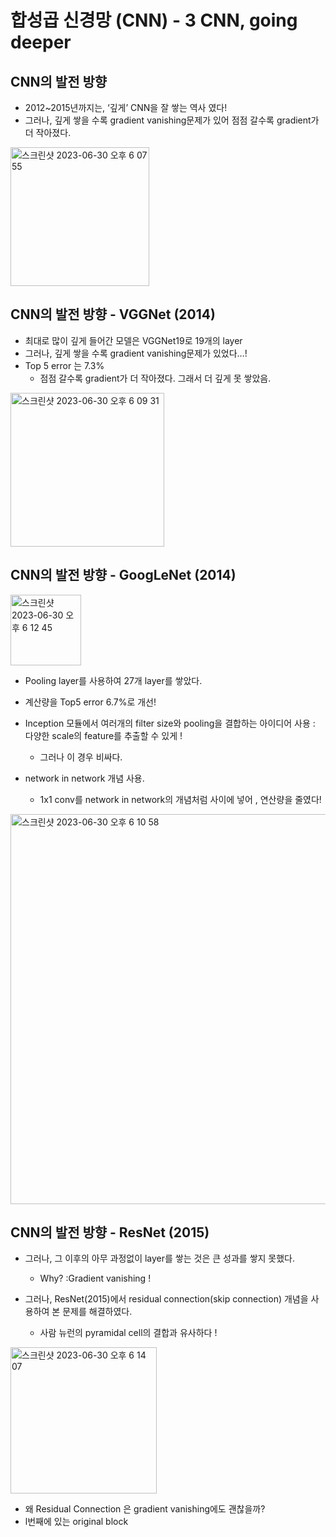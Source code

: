 # 합성곱 신경망 (CNN) - 3 CNN, going deeper

## CNN의 발전 방향
- 2012~2015년까지는, ‘깊게’ CNN을 잘 쌓는 역사 였다!
- 그러나, 깊게 쌓을 수록 gradient vanishing문제가 있어 점점 갈수록 gradient가 더 작아졌다.

<img width="222" alt="스크린샷 2023-06-30 오후 6 07 55" src="https://github.com/joony0512/Deep_Learning_Class/assets/109457820/4d615a20-e35b-4e0b-9a8f-c13c92fd3da9">

## CNN의 발전 방향 - VGGNet (2014)
- 최대로 많이 깊게 들어간 모델은 VGGNet19로 19개의 layer
- 그러나, 깊게 쌓을 수록 gradient vanishing문제가 있었다…!
- Top 5 error 는 7.3% 
  - 점점 갈수록 gradient가 더 작아졌다. 그래서 더 깊게 못 쌓았음.

<img width="246" alt="스크린샷 2023-06-30 오후 6 09 31" src="https://github.com/joony0512/Deep_Learning_Class/assets/109457820/11c5f403-73f5-482b-9700-c80999cd18bd">

## CNN의 발전 방향 - GoogLeNet (2014)
<img width="113" alt="스크린샷 2023-06-30 오후 6 12 45" src="https://github.com/joony0512/Deep_Learning_Class/assets/109457820/faa5a70b-66b4-4150-b2c2-a1d6dc3c1983">

- Pooling layer를 사용하여 27개 layer를 쌓았다.
- 계산량을 Top5 error 6.7%로 개선!
- Inception 모듈에서 여러개의 filter size와 pooling을 결합하는 아이디어 사용 : 다양한 scale의 feature를 추출할 수 있게 !
  - 그러나 이 경우 비싸다.

- network in network 개념 사용.
  - 1x1 conv를 network in network의 개념처럼 사이에 넣어 , 연산량을 줄였다!
    
<img width="624" alt="스크린샷 2023-06-30 오후 6 10 58" src="https://github.com/joony0512/Deep_Learning_Class/assets/109457820/9a4b0e79-aa1b-4e0d-9a54-849dee8c376b">

## CNN의 발전 방향 - ResNet (2015)
- 그러나, 그 이후의 아무 과정없이 layer를 쌓는 것은 큰 성과를 쌓지 못했다.
  - Why? :Gradient vanishing !

- 그러나, ResNet(2015)에서 residual connection(skip connection) 개념을 사용하여 본 문제를 해결하였다.
  - 사람 뉴런의 pyramidal cell의 결합과 유사하다 !

<img width="234" alt="스크린샷 2023-06-30 오후 6 14 07" src="https://github.com/joony0512/Deep_Learning_Class/assets/109457820/97211b6b-ff27-4f67-bb5d-2d5b275973d3">

- 왜 Residual Connection 은 gradient vanishing에도 괜찮을까?
- l번째에 있는 original block
